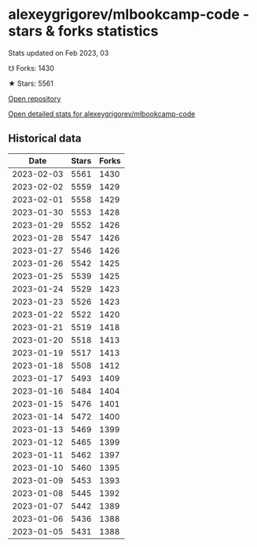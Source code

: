# alexeygrigorev/mlbookcamp-code - stars & forks statistics

Stats updated on Feb 2023, 03

☋ Forks: 1430

★ Stars: 5561

[Open repository](https://github.com/alexeygrigorev/mlbookcamp-code)

[Open detailed stats for alexeygrigorev/mlbookcamp-code](https://reviewgithub.com/rep/alexeygrigorev/mlbookcamp-code)

## Historical data
| Date | Stars | Forks |
|------|-------|-------|
| 2023-02-03 | 5561 | 1430 | 
| 2023-02-02 | 5559 | 1429 | 
| 2023-02-01 | 5558 | 1429 | 
| 2023-01-30 | 5553 | 1428 | 
| 2023-01-29 | 5552 | 1426 | 
| 2023-01-28 | 5547 | 1426 | 
| 2023-01-27 | 5546 | 1426 | 
| 2023-01-26 | 5542 | 1425 | 
| 2023-01-25 | 5539 | 1425 | 
| 2023-01-24 | 5529 | 1423 | 
| 2023-01-23 | 5526 | 1423 | 
| 2023-01-22 | 5522 | 1420 | 
| 2023-01-21 | 5519 | 1418 | 
| 2023-01-20 | 5518 | 1413 | 
| 2023-01-19 | 5517 | 1413 | 
| 2023-01-18 | 5508 | 1412 | 
| 2023-01-17 | 5493 | 1409 | 
| 2023-01-16 | 5484 | 1404 | 
| 2023-01-15 | 5476 | 1401 | 
| 2023-01-14 | 5472 | 1400 | 
| 2023-01-13 | 5469 | 1399 | 
| 2023-01-12 | 5465 | 1399 | 
| 2023-01-11 | 5462 | 1397 | 
| 2023-01-10 | 5460 | 1395 | 
| 2023-01-09 | 5453 | 1393 | 
| 2023-01-08 | 5445 | 1392 | 
| 2023-01-07 | 5442 | 1389 | 
| 2023-01-06 | 5436 | 1388 | 
| 2023-01-05 | 5431 | 1388 | 

